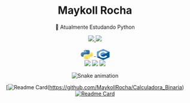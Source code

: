 <p align="center">
 <h1 align="center">Maykoll Rocha</h1>
 <p align="center">🌱 Atualmente Estudando Python</p>
</p>
<div align="center">
  <a href="https://github.com/MaykollRocha">
  <img height="150em" src="https://github-readme-stats.vercel.app/api/?username=MaykollRocha&layout=compact&theme=tokyonight&langs_count=7"/>
  <img height="150em" src="https://github-readme-stats.vercel.app/api/top-langs/?username=MaykollRocha&show_icons=true&theme=tokyonight&include_all_commits=true&count_private=true&layout=compact"/>
</div>

</div>
<div style="display: inline_block" align="center"><br>
  <img align="center" alt="Maykoll-Python" height="30" width="40" src="https://raw.githubusercontent.com/devicons/devicon/master/icons/python/python-original.svg">
  <img align="center" alt="Maykoll-C" height="30" width="40" src="https://raw.githubusercontent.com/devicons/devicon/master/icons/c/c-original.svg">
</div>

<div align="center"> 
  <a href="https://www.instagram.com/maykollr/" target="_blank"><img src="https://img.shields.io/badge/-Instagram-%23E4405F?style=for-the-badge&logo=instagram&logoColor=white" target="_blank"></a>
  <a href = "mailto:maykol1412@gmail.com"><img src="https://img.shields.io/badge/-Gmail-%23333?style=for-the-badge&logo=gmail&logoColor=white" target="_blank"></a>
  <a href="https://www.linkedin.com/in/maykoll-rocha-a75529206/" target="_blank"><img src="https://img.shields.io/badge/-LinkedIn-%230077B5?style=for-the-badge&logo=linkedin&logoColor=white" target="_blank"></a> 
 
  ![Snake animation](https://github.com/MaykollRocha/MaykollRocha/blob/output/github-contribution-grid-snake.svg)
 
 </div>
 
 <div align="center">

 [![Readme Card](https://github-readme-stats.vercel.app/api/pin/?username=MaykollRocha&repo=Calculadora_Binaria&theme=tokyonight)(https://github.com/MaykollRocha/Calculadora_Binaria)
  [![Readme Card](https://github-readme-stats.vercel.app/api/pin/?username=MaykollRocha&repo=Atividades_Faculade&theme=tokyonight)](https://github.com/MaykollRocha/Atividades_Faculade)
 
</div>
